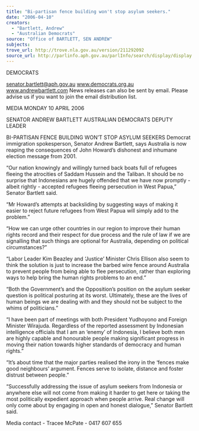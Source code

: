 ```yaml
---
title: "Bi-partisan fence building won't stop asylum seekers."
date: "2006-04-10"
creators:
  - "Bartlett, Andrew"
  - "Australian Democrats"
source: "Office of BARTLETT, SEN ANDREW"
subjects:
trove_url: http://trove.nla.gov.au/version/211292092
source_url: http://parlinfo.aph.gov.au/parlInfo/search/display/display.w3p;query=Id%3A%22media/pressrel/OEBJ6%22
---
```


 

 DEMOCRATS 

 

 senator.bartlett@aph.gov.au     www.democrats.org.au    www.andrewbartlett.com  News releases can also be sent by email. Please advise us if you want to join the email distribution list. 

 MEDIA                                      MONDAY 10 APRIL 2006

 SENATOR ANDREW BARTLETT  AUSTRALIAN DEMOCRATS DEPUTY LEADER 

 BI-PARTISAN FENCE BUILDING WON’T STOP ASYLUM SEEKERS   Democrat immigration spokesperson, Senator Andrew Bartlett, says Australia is now reaping the  consequences of John Howard’s dishonest and inhumane election message from 2001. 

 “Our nation knowingly and willingly turned back boats full of refugees fleeing the atrocities of  Saddam Hussein and the Taliban.  It should be no surprise that Indonesians are hugely offended  that we have now promptly - albeit rightly - accepted refugees fleeing persecution in West Papua,”  Senator Bartlett said. 

 “Mr Howard’s attempts at backsliding by suggesting ways of making it easier to reject future refugees  from West Papua will simply add to the problem.” 

 “How we can urge other countries in our region to improve their human rights record and their  respect for due process and the rule of law if we are signalling that such things are optional for  Australia, depending on political circumstances?” 

 “Labor Leader Kim Beazley and ‘Justice’ Minister Chris Ellison also seem to think the solution is just  to increase the barbed wire fence around Australia to prevent people from being able to flee  persecution, rather than exploring ways to help bring the human rights problems to an end.” 

 “Both the Government’s and the Opposition’s position on the asylum seeker question is political  posturing at its worst.  Ultimately, these are the lives of human beings we are dealing with and they  should not be subject to the whims of politicians.”   

  “I have been part of meetings with both President Yudhoyono and Foreign Minister Wirajuda.  Regardless of the reported assessment by Indonesian intelligence officials that I am an ‘enemy’ of  Indonesia, I believe both men are highly capable and honourable people making significant progress  in moving their nation towards higher standards of democracy and human rights.” 

  “It’s about time that the major parties realised the irony in the ‘fences make good neighbours’  argument.  Fences serve to isolate, distance and foster distrust between people.” 

 “Successfully addressing the issue of asylum seekers from Indonesia or anywhere else will not come  from making it harder to get here or taking the most politically expedient approach when people  arrive.  Real change will only come about by engaging in open and honest dialogue,” Senator Bartlett  said.   

 Media contact - Tracee McPate - 0417 607 655 

